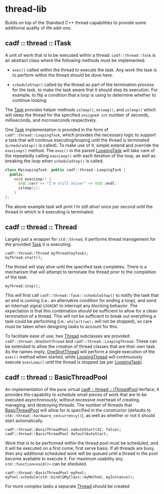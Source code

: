 # thread-lib

Builds on top of the Standard C++ thread capabilities to provide some additional quality of life add-ons.

## cadf :: thread :: ITask

A unit of work that is to be executed within a thread. `cadf::thread::Task` is an abstract class where the following methods must be implemented:

* `exec()` called within the thread to execute the task. Any work the task is to perform within the thread should be done here.

* `scheduleStop()` called by the thread as part of the termination process for the task, to make the task aware that it should stop its execution. For example, to flip a condition that a loop is using to determine whether to continue looping.

The [Task](include/thread/Task.h) provides helper methods `ssleep()`, `msleep()`, and `usleep()` which will sleep the thread for the specified `unsigned int` number of seconds, milliseconds, and microseconds respectively.

One [Task](include/thread/Task.h) implementation is provided in the form of `cadf::thread::LoopingTask`, which provides the necessary logic to support a task that will continue executing/looping until the thread is terminated (`scheduleStop()` is called). To make use of it, simple extend and override the `execLoop()` method. The `exec()` in the parent [LoopingTask](include/thread/Task.h) will take care of the repeatedly calling `execLoop()` with each iteration of the loop, as well as breaking the loop when `scheduleStop()` is called.

```C++
class MyLoopingTask: public cadf::thread::LoopingTask {
  public:
    void execLoop() {
      std::cerr << "I'm still alive!" << std::endl;
      ssleep(1);
    }
};
```
The above example task will print _I'm still alive!_ once per second until the thread in which is it executing is terminated.

## cadf :: thread :: Thread

Largely just a wrapper for `std::thread`, it performs thread management for the provided [Task](include/thread/Task.h) it is executing.

```
cadf::thread::Thread myThread(myTask);
myThread.start();
```

The thread will stay alive until the specified task completes. There is a mechanism that will attempt to terminate the thread prior to the completion of the task.

```
myThread.stop();
```

This will first call `cadf::thread::Task::scheduleStop()` to notify the task that an end is coming (i.e.: an alternative condition for ending a loop), and send an interrupt signal `SIGNINT` to interrupt any blocking behavior. The expectation is that this combination should be sufficient to allow for a clean termination of a thread. This will not be sufficient to break out everything a task could be performing (i.e.: `while(true);` will not be stopped), so care must be taken when designing tasks to account for this.

To facilitate ease of use, two [Thread](include/thread/Thread.h) subclasses are provided: `cadf::thread::OneShotThread` and `cadf::thread::LoopingThread`. These can be extended to allow the creation of thread classes that are their own task. As the names imply, [OneShotThread](include/thread/Thread.h) will perform a single execution of the `exec()` method when started, while [LoopingThread](include/thread/Thread.h) will continuously execute `execLoop()` until the thread is stopped (as per [LoopingTask](include/thread/Task.h)).

## cadf :: thread :: BasicThreadPool

An implementation of the pure virtual [cadf :: thread :: IThreadPool](include/thread/ThreadPool.h) iterface, it provides the capability to schedule small pieces of work that are to be executed asynchronously, without excessive overhead of creating, managing, and destroying threads. The number of threads that [BasicThreadPool](include/thread/BasicThreadPool.h) will allow for is specified in the constructor (defaults to `std::thread::hardware_concurrency()`), as well as whether or not it should start automatically.

```
cadf::thread::BasicThreadPool noAutoStart(42, false);
cadf::thread::BasicThreadPool defaultAutoStart;
```

Work that is to be performed within the thread pool must be scheduled, and it will be executed on a first come, first serve basis. If all threads are busy, then any additional scheduled work will be queued until a thread in the pool become available to execute it. For maximum usability any `std::function<void()>` can be sheduled.

```
cadf::thread::BasicThreadPool myPool;
myPool.schedule(std::bind(&MyClass::myMethod, myInstance));
```

For more complex tasks a separate [Thread](include/thread/Thread.h) should be created
